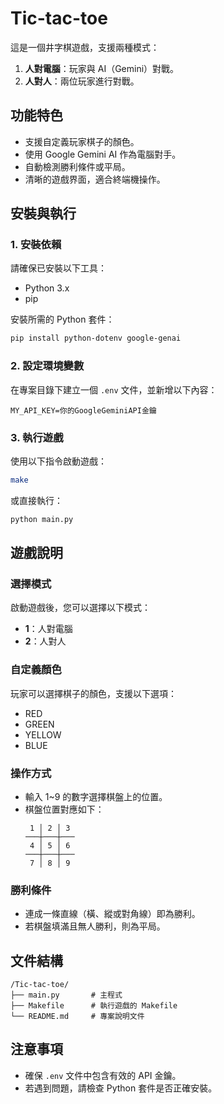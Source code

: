 # Tic-tac-toe

這是一個井字棋遊戲，支援兩種模式：
1. **人對電腦**：玩家與 AI（Gemini）對戰。
2. **人對人**：兩位玩家進行對戰。

## 功能特色
- 支援自定義玩家棋子的顏色。
- 使用 Google Gemini AI 作為電腦對手。
- 自動檢測勝利條件或平局。
- 清晰的遊戲界面，適合終端機操作。

## 安裝與執行

### 1. 安裝依賴
請確保已安裝以下工具：
- Python 3.x
- pip

安裝所需的 Python 套件：
```bash
pip install python-dotenv google-genai
```

### 2. 設定環境變數
在專案目錄下建立一個 `.env` 文件，並新增以下內容：
```
MY_API_KEY=你的GoogleGeminiAPI金鑰
```

### 3. 執行遊戲
使用以下指令啟動遊戲：
```bash
make
```

或直接執行：
```bash
python main.py
```

## 遊戲說明

### 選擇模式
啟動遊戲後，您可以選擇以下模式：
- **1**：人對電腦
- **2**：人對人

### 自定義顏色
玩家可以選擇棋子的顏色，支援以下選項：
- RED
- GREEN
- YELLOW
- BLUE

### 操作方式
- 輸入 1~9 的數字選擇棋盤上的位置。
- 棋盤位置對應如下：
  ```
   1 │ 2 │ 3 
  ───┼───┼───
   4 │ 5 │ 6
  ───┼───┼───
   7 │ 8 │ 9 
  ```

### 勝利條件
- 連成一條直線（橫、縱或對角線）即為勝利。
- 若棋盤填滿且無人勝利，則為平局。

## 文件結構
```
/Tic-tac-toe/
├── main.py       # 主程式
├── Makefile      # 執行遊戲的 Makefile
└── README.md     # 專案說明文件
```

## 注意事項
- 確保 `.env` 文件中包含有效的 API 金鑰。
- 若遇到問題，請檢查 Python 套件是否正確安裝。